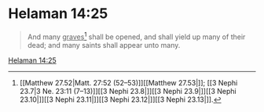 # Helaman 14:25

> And many <u>graves</u>[^a] shall be opened, and shall yield up many of their dead; and many saints shall appear unto many.

[Helaman 14:25](https://www.churchofjesuschrist.org/study/scriptures/bofm/hel/14?lang=eng&id=p25#p25)


[^a]: [[Matthew 27.52|Matt. 27:52 (52–53)]][[Matthew 27.53|]]; [[3 Nephi 23.7|3 Ne. 23:11 (7–13)]][[3 Nephi 23.8|]][[3 Nephi 23.9|]][[3 Nephi 23.10|]][[3 Nephi 23.11|]][[3 Nephi 23.12|]][[3 Nephi 23.13|]].  
